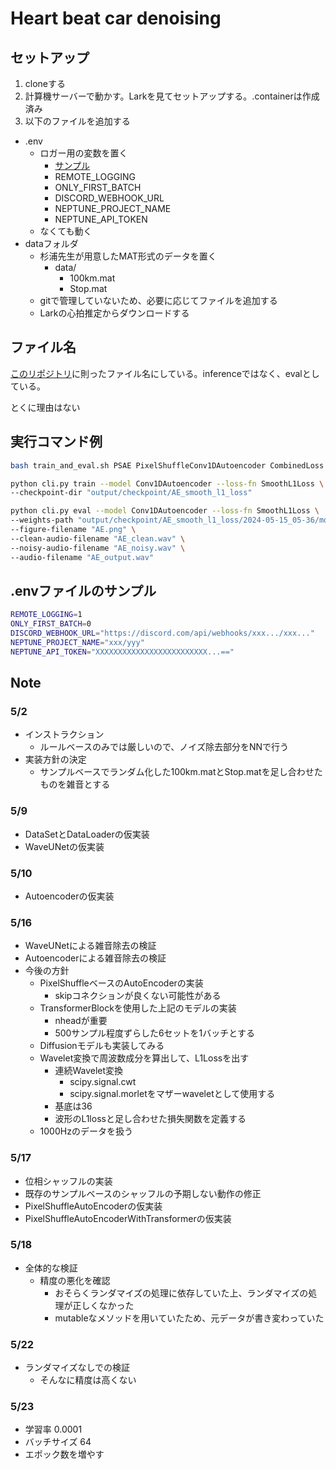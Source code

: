 # Heart beat car denoising

## セットアップ

1. cloneする
2. 計算機サーバーで動かす。Larkを見てセットアップする。.containerは作成済み
3. 以下のファイルを追加する

- .env
  - ロガー用の変数を置く
    - [サンプル](#envファイルのサンプル)
    - REMOTE_LOGGING
    - ONLY_FIRST_BATCH
    - DISCORD_WEBHOOK_URL
    - NEPTUNE_PROJECT_NAME
    - NEPTUNE_API_TOKEN
  - なくても動く
- dataフォルダ
  - 杉浦先生が用意したMAT形式のデータを置く
    - data/
      - 100km.mat
      - Stop.mat
  - gitで管理していないため、必要に応じてファイルを追加する
  - Larkの心拍推定からダウンロードする

## ファイル名

[このリポジトリ](https://github.com/sgrvinod/a-PyTorch-Tutorial-to-Object-Detection/blob/master/README.md)に則ったファイル名にしている。inferenceではなく、evalとしている。

とくに理由はない

## 実行コマンド例

```bash
bash train_and_eval.sh PSAE PixelShuffleConv1DAutoencoder CombinedLoss
```

```bash
python cli.py train --model Conv1DAutoencoder --loss-fn SmoothL1Loss \
--checkpoint-dir "output/checkpoint/AE_smooth_l1_loss"
```

```bash
python cli.py eval --model Conv1DAutoencoder --loss-fn SmoothL1Loss \
--weights-path "output/checkpoint/AE_smooth_l1_loss/2024-05-15_05-36/model_weights_epoch_5.pth" \
--figure-filename "AE.png" \
--clean-audio-filename "AE_clean.wav" \
--noisy-audio-filename "AE_noisy.wav" \
--audio-filename "AE_output.wav"
```

## .envファイルのサンプル

```bash
REMOTE_LOGGING=1
ONLY_FIRST_BATCH=0
DISCORD_WEBHOOK_URL="https://discord.com/api/webhooks/xxx.../xxx..."
NEPTUNE_PROJECT_NAME="xxx/yyy"
NEPTUNE_API_TOKEN="XXXXXXXXXXXXXXXXXXXXXXXXX...=="
```

## Note

### 5/2

- インストラクション
  - ルールベースのみでは厳しいので、ノイズ除去部分をNNで行う
- 実装方針の決定
  - サンプルベースでランダム化した100km.matとStop.matを足し合わせたものを雑音とする

### 5/9

- DataSetとDataLoaderの仮実装
- WaveUNetの仮実装

### 5/10

- Autoencoderの仮実装

### 5/16

- WaveUNetによる雑音除去の検証
- Autoencoderによる雑音除去の検証
- 今後の方針
  - PixelShuffleベースのAutoEncoderの実装
    - skipコネクションが良くない可能性がある
  - TransformerBlockを使用した上記のモデルの実装
    - nheadが重要
    - 500サンプル程度ずらした6セットを1バッチとする
  - Diffusionモデルも実装してみる
  - Wavelet変換で周波数成分を算出して、L1Lossを出す
    - 連続Wavelet変換
      - scipy.signal.cwt
      - scipy.signal.morletをマザーwaveletとして使用する
    - 基底は36
    - 波形のL1lossと足し合わせた損失関数を定義する
  - 1000Hzのデータを扱う

### 5/17

- 位相シャッフルの実装
- 既存のサンプルベースのシャッフルの予期しない動作の修正
- PixelShuffleAutoEncoderの仮実装
- PixelShuffleAutoEncoderWithTransformerの仮実装

### 5/18

- 全体的な検証
  - 精度の悪化を確認
    - おそらくランダマイズの処理に依存していた上、ランダマイズの処理が正しくなかった
    - mutableなメソッドを用いていたため、元データが書き変わっていた

### 5/22

- ランダマイズなしでの検証
  - そんなに精度は高くない

### 5/23

- 学習率 0.0001
- バッチサイズ 64
- エポック数を増やす
